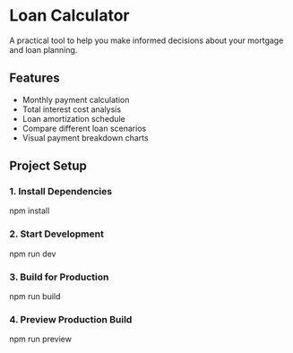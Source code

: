 # Loan Calculator

A practical tool to help you make informed decisions about your mortgage and loan planning.

## Features

- Monthly payment calculation
- Total interest cost analysis
- Loan amortization schedule
- Compare different loan scenarios
- Visual payment breakdown charts

## Project Setup

### 1. Install Dependencies

npm install

### 2. Start Development

npm run dev

### 3. Build for Production

npm run build

### 4. Preview Production Build

npm run preview
